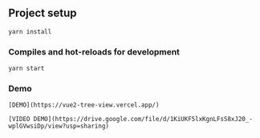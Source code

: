 ## Project setup

```
yarn install
```

### Compiles and hot-reloads for development

```
yarn start
```

### Demo

```
[DEMO](https://vue2-tree-view.vercel.app/)
```
```
[VIDEO DEMO](https://drive.google.com/file/d/1KiUKF5lxKgnLFsS8xJ20_-wplGVwsiDp/view?usp=sharing)
```
